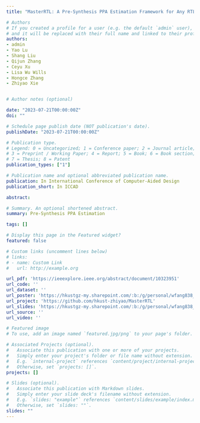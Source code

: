 ```yaml
---
title: "MasterRTL: A Pre-Synthesis PPA Estimation Framework for Any RTL Design"

# Authors
# If you created a profile for a user (e.g. the default `admin` user), write the username (folder name) here 
# and it will be replaced with their full name and linked to their profile.
authors:
- admin
- Yao Lu
- Shang Liu
- Qijun Zhang
- Ceyu Xu
- Lisa Wu Wills
- Hongce Zhang
- Zhiyao Xie


# Author notes (optional)

date: "2023-07-21T00:00:00Z"
doi: ""

# Schedule page publish date (NOT publication's date).
publishDate: "2023-07-21T00:00:00Z"

# Publication type.
# Legend: 0 = Uncategorized; 1 = Conference paper; 2 = Journal article;
# 3 = Preprint / Working Paper; 4 = Report; 5 = Book; 6 = Book section;
# 7 = Thesis; 8 = Patent
publication_types: ["1"]

# Publication name and optional abbreviated publication name.
publication: In International Conference of Computer-Aided Design
publication_short: In ICCAD

abstract: 

# Summary. An optional shortened abstract.
summary: Pre-Synthesis PPA Estimation

tags: []

# Display this page in the Featured widget?
featured: false

# Custom links (uncomment lines below)
# links:
# - name: Custom Link
#   url: http://example.org

url_pdf: 'https://ieeexplore.ieee.org/abstract/document/10323951'
url_code: ''
url_dataset: ''
url_poster: 'https://hkustgz-my.sharepoint.com/:b:/g/personal/wfang838_connect_hkust-gz_edu_cn/EQbBN7ZC1JpMte7_4TMdsw4B7VQ0e2dD6uwuM68OD2V96A?e=uiJDJZ'
url_project: 'https://github.com/hkust-zhiyao/MasterRTL'
url_slides: 'https://hkustgz-my.sharepoint.com/:b:/g/personal/wfang838_connect_hkust-gz_edu_cn/EQbBN7ZC1JpMte7_4TMdsw4B7VQ0e2dD6uwuM68OD2V96A?e=fccTXS'
url_source: ''
url_video: ''

# Featured image
# To use, add an image named `featured.jpg/png` to your page's folder. 

# Associated Projects (optional).
#   Associate this publication with one or more of your projects.
#   Simply enter your project's folder or file name without extension.
#   E.g. `internal-project` references `content/project/internal-project/index.md`.
#   Otherwise, set `projects: []`.
projects: []

# Slides (optional).
#   Associate this publication with Markdown slides.
#   Simply enter your slide deck's filename without extension.
#   E.g. `slides: "example"` references `content/slides/example/index.md`.
#   Otherwise, set `slides: ""`.
slides: ""
---
```

